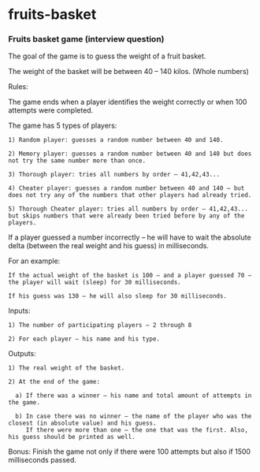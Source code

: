 # fruits-basket
### Fruits basket game (interview question)

The goal of the game is to guess the weight of a fruit basket.

The weight of the basket will be between 40 – 140 kilos. (Whole numbers)

Rules:

  The game ends when a player identifies the weight correctly or when 100 attempts were completed.    

  The game has 5 types of players:
    
    1) Random player: guesses a random number between 40 and 140.
    
    2) Memory player: guesses a random number between 40 and 140 but does not try the same number more than once.
    
    3) Thorough player: tries all numbers by order – 41,42,43...
    
    4) Cheater player: guesses a random number between 40 and 140 – but does not try any of the numbers that other players had already tried.
    
    5) Thorough Cheater player: tries all numbers by order – 41,42,43... but skips numbers that were already been tried before by any of the players.

If a player guessed a number incorrectly – he will have to wait the absolute delta (between the real weight and his guess) in milliseconds.

For an example: 
                
    If the actual weight of the basket is 100 – and a player guessed 70 – the player will wait (sleep) for 30 milliseconds.
    
    If his guess was 130 – he will also sleep for 30 milliseconds.

Inputs:

    1) The number of participating players – 2 through 8
  
    2) For each player – his name and his type.

Outputs:

    1) The real weight of the basket.

    2) At the end of the game:
    
      a) If there was a winner – his name and total amount of attempts in the game.
    
      b) In case there was no winner – the name of the player who was the closest (in absolute value) and his guess.
         If there were more than one – the one that was the first. Also, his guess should be printed as well.
       
Bonus:
  Finish the game not only if there were 100 attempts but also if 1500 milliseconds passed.
